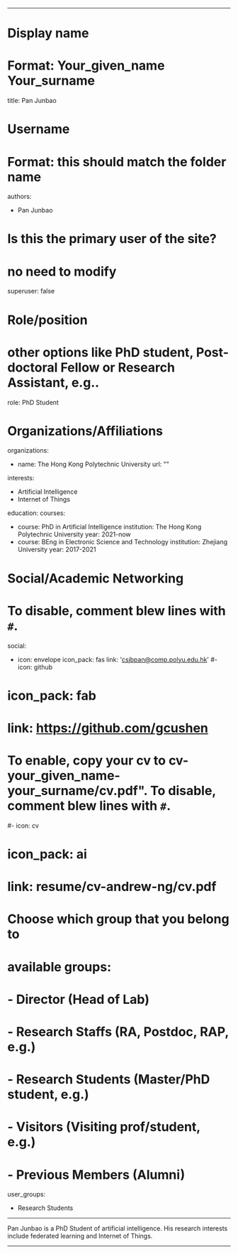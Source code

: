 
---
# Display name
# Format: Your_given_name Your_surname 
title: Pan Junbao

# Username
# Format: this should match the folder name
authors:
- Pan Junbao

# Is this the primary user of the site?
# no need to modify 
superuser: false

# Role/position
# other options like PhD student, Post-doctoral Fellow or Research Assistant, e.g..
role: PhD Student

# Organizations/Affiliations
organizations:
- name: The Hong Kong Polytechnic University
  url: ""

interests:
- Artificial Intelligence
- Internet of Things

education:
  courses:
  - course: PhD in Artificial Intelligence
    institution: The Hong Kong Polytechnic University
    year: 2021-now
  - course: BEng in Electronic Science and Technology
    institution: Zhejiang University
    year: 2017-2021

# Social/Academic Networking
# To disable, comment blew lines with `#`.
social:
- icon: envelope
  icon_pack: fas
  link: 'csjbpan@comp.polyu.edu.hk'
#- icon: github
#  icon_pack: fab
#  link: https://github.com/gcushen

# To enable, copy your cv to cv-your_given_name-your_surname/cv.pdf". To disable, comment blew lines with `#`.
#- icon: cv
#  icon_pack: ai
#  link: resume/cv-andrew-ng/cv.pdf

# Choose which group that you belong to
#  available groups:
#  - Director (Head of Lab)
#  - Research Staffs (RA, Postdoc, RAP, e.g.)
#  - Research Students (Master/PhD student, e.g.)
#  - Visitors (Visiting prof/student, e.g.)
#  - Previous Members (Alumni)
user_groups:
- Research Students 
---

Pan Junbao is a PhD Student of artificial intelligence. His research interests include federated learning and Internet of Things.


---
